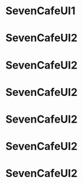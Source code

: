 # SevenCafeUI1
# SevenCafeUI2
# SevenCafeUI2
# SevenCafeUI2
# SevenCafeUI2
# SevenCafeUI2
# SevenCafeUI2
